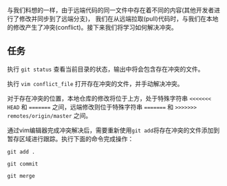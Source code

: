 与我们料想的一样，由于远端代码的同一文件中存在着不同的内容(其他开发者进行了修改并同步到了远端分支)，
我们在从远端拉取(pull)代码时，与我们在本地的修改产生了冲突(conflict)。接下来我们将学习如何解决冲突。

## 任务

执行 `git status` 查看当前目录的状态，输出中将会包含存在冲突的文件。

执行 `vim conflict_file` 打开存在冲突的文件，并手动解决冲突。

对于存在冲突的位置，本地仓库的修改将位于上方，处于特殊字符串
`<<<<<<< HEAD` 和 `=======` 之间，远端修改则位于特殊字符串 `=======` 和
`>>>>>>> remotes/origin/master` 之间。

通过vim编辑器完成冲突解决后，需要重新使用`git add`将存在冲突的文件添加到
暂存区域进行跟踪。执行下面的命令完成操作：

`git add .`

`git commit`

`git merge`
